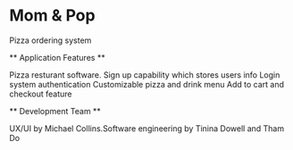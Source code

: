 # Mom & Pop
Pizza ordering system

** Application Features **

Pizza resturant software. 
Sign up capability which stores users info
Login system authentication 
Customizable pizza and drink menu
Add to cart and checkout feature 

** Development Team **

UX/UI by Michael Collins.Software engineering by Tinina Dowell and Tham Do

